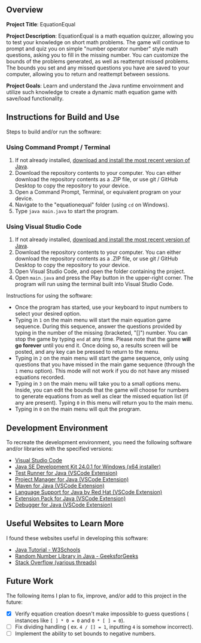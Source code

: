## Overview

**Project Title**: EquationEqual

**Project Description**: EquationEqual is a math equation quizzer, allowing you to test your knowledge on short math problems. The game will continue to prompt and quiz you on simple "number operator number" style math questions, asking you to fill in the missing number. You can customize the bounds of the problems generated, as well as reattempt missed problems. The bounds you set and any missed questions you have are saved to your computer, allowing you to return and reattempt between sessions.

**Project Goals**: Learn and understand the Java runtime envoirnment and utilize such knowledge to create a dynamic math equation game with save/load functionality.

## Instructions for Build and Use

Steps to build and/or run the software:

### Using Command Prompt / Terminal
1. If not already installed, [download and install the most recent version of Java](https://www.java.com/en/download/windows_manual.jsp).
2. Download the repository contents to your computer. You can either download the repository contents as a .ZIP file, or use git / GitHub Desktop to copy the repository to your device.
3. Open a Command Prompt, Terminal, or equivalent program on your device.
4. Navigate to the "equationequal" folder (using `cd` on Windows).
5. Type `java main.java` to start the program.

### Using Visual Studio Code
1. If not already installed, [download and install the most recent version of Java](https://www.java.com/en/download/windows_manual.jsp).
2. Download the repository contents to your computer. You can either download the repository contents as a .ZIP file, or use git / GitHub Desktop to copy the repository to your device.
3. Open Visual Studio Code, and open the folder containing the project.
4. Open `main.java` and press the Play button in the upper-right corner. The program will run using the terminal built into Visual Studio Code.

Instructions for using the software:

* Once the program has started, use your keyboard to input numbers to select your desired option. 
* Typing in `1` on the main menu will start the main equation game sequence. During this sequence, answer the questions provided by typing in the number of the missing (bracketed, "[]") number. You can stop the game by typing `end` at any time. Please note that the game **will go forever** until you end it. Once doing so, a results screen will be posted, and any key can be pressed to return to the menu.
* Typing in `2` on the main menu will start the game sequence, only using questions that you have missed in the main game sequence (through the `1` menu option). This mode will not work if you do not have any missed equations recorded.
* Typing in `3` on the main menu will take you to a small options menu. Inside, you can edit the bounds that the game will choose for numbers to generate equations from as well as clear the missed equation list (if any are present). Typing `0` in this menu will return you to the main menu.
* Typing in `0` on the main menu will quit the program.

## Development Environment 

To recreate the development environment, you need the following software and/or libraries with the specified versions:

* [Visual Studio Code](https://code.visualstudio.com/)
* [Java SE Development Kit 24.0.1 for Windows (x64 installer)](https://www.oracle.com/java/technologies/downloads/?er=221886#jdk24-windows)
* [Test Runner for Java (VSCode Extension)](https://marketplace.visualstudio.com/items/?itemName=vscjava.vscode-java-test)
* [Project Manager for Java (VSCode Extension)](https://marketplace.visualstudio.com/items/?itemName=vscjava.vscode-java-dependency)
* [Maven for Java (VSCode Extension)](https://marketplace.visualstudio.com/items/?itemName=vscjava.vscode-maven)
* [Language Support for Java by Red Hat (VSCode Extension)](https://marketplace.visualstudio.com/items/?itemName=redhat.java)
* [Extension Pack for Java (VSCode Extension)](https://marketplace.visualstudio.com/items/?itemName=vscjava.vscode-java-pack) 
* [Debugger for Java (VSCode Extension)](https://marketplace.visualstudio.com/items/?itemName=vscjava.vscode-java-debug) 

## Useful Websites to Learn More

I found these websites useful in developing this software:

* [Java Tutorial - W3Schools](https://www.w3schools.com/java/default.asp)
* [Random Number Library in Java - GeeksforGeeks](https://www.geeksforgeeks.org/generating-random-numbers-in-java/)
* [Stack Overflow (various threads)](https://stackoverflow.com/questions)

## Future Work

The following items I plan to fix, improve, and/or add to this project in the future:

* [X] Verify equation creation doesn't make impossible to guess questions ( instances like `[ ] * 0 = 0` and `0 * [ ] = 0`).
* [ ] Fix dividing handling ( ex. `4 / [] = 1`, inputting `4` is somehow incorrect).
* [ ] Implement the ability to set bounds to negative numbers.